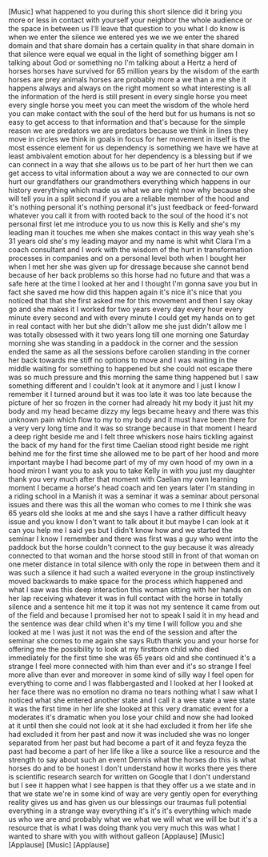 
[Music]
what happened to you during this short
silence did it bring you more or less in
contact with yourself your neighbor the
whole audience or the space in between
us I&#39;ll leave that question to you what
I do know is when we enter the silence
we entered yes we we we enter the shared
domain and that share domain has a
certain quality in that share domain in
that silence were equal we equal in the
light of something bigger am I talking
about God or something
no I&#39;m talking about a Hertz
a herd of horses horses have survived
for 65 million years by the wisdom of
the earth horses are prey animals horses
are probably more a we than a me she it
happens always and always on the right
moment so what interesting is all the
information of the herd is still present
in every single horse you meet every
single horse you meet you can meet the
wisdom of the whole herd you can make
contact with the soul of the herd but
for us humans is not so easy to get
access to that information and that&#39;s
because for the simple reason we are
predators
we are predators because we think in
lines they move in circles we think in
goals in focus
for her movement in itself is the most
essence element for us dependency is
something we have we have at least
ambivalent emotion about for her
dependency is a blessing but if we can
connect in a way that she allows us to
be part of her hurt then we can get
access to vital information about a way
we are connected to our own hurt our
grandfathers our grandmothers everything
which happens in our history everything
which made us what we are right now why
because she will tell you in a split
second if you are a reliable member of
the hood and it&#39;s nothing personal it&#39;s
nothing personal it&#39;s just feedback or
feed-forward whatever you call it from
with rooted back to the soul of the hood
it&#39;s not personal
first let me introduce you to us now
this is Kelly and she&#39;s my leading man
it touches me when she makes contact in
this way yeah
she&#39;s 31 years old she&#39;s my leading
mayor and my name is whit whit Clara I&#39;m
a coach consultant and I work with the
wisdom of the hurt in transformation
processes in companies and on a personal
level both when I bought her when I met
her she was given up for dressage
because she cannot bend because of her
back problems so this horse had no
future and that was a safe here at the
time I looked at her and I thought I&#39;m
gonna save you but in fact
she saved me how did this happen again
it&#39;s nice it&#39;s nice that you noticed
that that she first asked me for this
movement and then I say okay go and she
makes it
I worked for two years every day every
hour every minute every second and with
every minute I could get my hands on to
get in real contact with her but she
didn&#39;t allow me
she just didn&#39;t allow me I was totally
obsessed with it two years long till one
morning one Saturday morning she was
standing in a paddock in the corner and
the session ended the same as all the
sessions before
carolien standing in the corner her back
towards me stiff no options to move and
I was waiting in the middle waiting for
something to happened but she could not
escape there was so much pressure and
this morning the same thing happened but
I saw something different
and I couldn&#39;t look at it anymore
and I just I know I remember it I turned
around but it was too late it was too
late because the picture of her so
frozen in the corner had already hit my
body it just hit my body and my head
became dizzy my legs became heavy and
there was this unknown pain which flow
to my to my body and it must have been
there for a very very long time and it
was so strange because in that moment I
heard a deep right beside me and I felt
three whiskers nose hairs tickling
against the back of my hand for the
first time Caelian stood right beside me
right behind me for the first time she
allowed me to be part of her hood and
more important maybe I had become part
of my of my own hood of my own in a hood
miron I want you to ask you to take
Kelly in with you just my daughter thank
you very much
after that moment with Caelian my own
learning moment I became a horse&#39;s head
coach and ten years later I&#39;m standing
in a riding school in a Manish it was a
seminar it was a seminar about personal
issues and there was this all the woman
who comes to me I think she was 65 years
old she looks at me and she says I have
a rather difficult heavy issue and you
know I don&#39;t want to talk about it but
maybe I can look at it can you help me I
said yes but I didn&#39;t know how and we
started the seminar I know I remember
and there was first was a guy who went
into the paddock but the horse couldn&#39;t
connect to the guy because it was
already connected to that woman and the
horse stood still in front of that woman
on one meter distance in total silence
with only the rope in between them and
it was such a silence it had such a
waited everyone in the group
instinctively moved backwards to make
space for the process which happened and
what I saw was this deep interaction
this woman sitting with her hands on her
lap receiving whatever it was in full
contact with the horse in totally
silence and a sentence hit me it
top it was not my sentence it came from
out of the field and because I promised
her not to speak I said it in my head
and the sentence was dear child when
it&#39;s my time I will follow you and she
looked at me I was just it not was the
end of the session and after the seminar
she comes to me again
she says Ruth thank you and your horse
for offering me the possibility to look
at my firstborn child who died
immediately for the first time she was
65 years old and she continued
it&#39;s a strange I feel more connected
with him than ever and it&#39;s so strange I
feel more alive than ever and moreover
in some kind of silly way I feel open
for everything to come and I was
flabbergasted and I looked at her I
looked at her face there was no emotion
no drama no tears nothing what I saw
what I noticed what she entered another
state and I call it a wee state a wee
state
it was the first time in her life she
looked at this very dramatic event for a
moderates it&#39;s dramatic when you lose
your child and now she had looked at it
until then she could not look at it she
had excluded it from her life she had
excluded it from her past
and now it was included she was no
longer separated from her past but had
become a part of it and feyza feyza the
past had become a part of her life like
a like a source like a resource and the
strength to say about such an event
Dennis what the horses do this is what
horses do and to be honest I don&#39;t
understand how it works there yes there
is scientific research search for
written on Google that I don&#39;t
understand but I see it happen what I
see happen is that they offer us a we
state and in that we state we&#39;re in some
kind of way are very gently open for
everything reality gives us and has
given us our blessings our traumas full
potential everything in a strange way
everything it&#39;s it&#39;s it&#39;s everything
which made us who we are and probably
what we what we will what we will be but
it&#39;s a resource that is what I was doing
thank you very much this was what I
wanted to share with you with without
galleon
[Applause]
[Music]
[Applause]
[Music]
[Applause]
